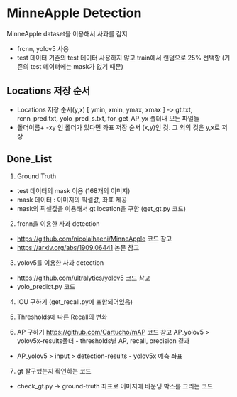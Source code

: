 # MinneApple Detection
MinneApple dataset을 이용해서 사과를 감지

- frcnn, yolov5 사용
- test 데이터 기존의 test 데이터 사용하지 않고 train에서 랜덤으로 25% 선택함 (기존의 test 데이터에는 mask가 없기 때문)

## Locations 저장 순서 
- Locations 저장 순서(y,x) [ ymin, xmin, ymax, xmax ] -> gt.txt, rcnn_pred.txt, yolo_pred_s.txt, for_get_AP_yx 폴더내 모든 파일들
- 폴더이름+ -xy 인 폴더가 있다면 좌표 저장 순서 (x,y)인 것. 그 외의 것은 y,x로 저장


## Done_List
1. Ground Truth
 - test 데이터의 mask 이용 (168개의 이미지)
 - mask 데이터 : 이미지의 픽셀값, 좌표 제공
 - mask의 픽셀값을 이용해서 gt location을 구함 (get_gt.py 코드)

2. frcnn을 이용한 사과 detection
 - https://github.com/nicolaihaeni/MinneApple 코드 참고
 - https://arxiv.org/abs/1909.06441 논문 참고

3. yolov5를 이용한 사과 detection 
 - https://github.com/ultralytics/yolov5 코드 참고
 - yolo_predict.py 코드
 
4. IOU 구하기 (get_recall.py에 포함되어있음)
 
5. Thresholds에 따른 Recall의 변화 

6. AP 구하기
https://github.com/Cartucho/mAP 코드 참고
AP_yolov5 > yolov5x-results폴더 - thresholds별 AP, recall, precision 결과
- AP_yolov5 > input > detection-results - yolov5x 예측 좌표

7. gt 잘구했는지 확인하는 코드
- check_gt.py -> ground-truth 좌표로 이미지에 바운딩 박스를 그리는 코드
 
